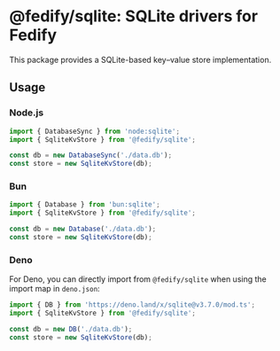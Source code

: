 @fedify/sqlite: SQLite drivers for Fedify
==============

This package provides a SQLite-based key–value store implementation.

## Usage

### Node.js

```typescript
import { DatabaseSync } from 'node:sqlite';
import { SqliteKvStore } from '@fedify/sqlite';

const db = new DatabaseSync('./data.db');
const store = new SqliteKvStore(db);
```

### Bun

```typescript
import { Database } from 'bun:sqlite';
import { SqliteKvStore } from '@fedify/sqlite';

const db = new Database('./data.db');
const store = new SqliteKvStore(db);
```

### Deno

For Deno, you can directly import from `@fedify/sqlite` when using the import map in `deno.json`:

```typescript
import { DB } from 'https://deno.land/x/sqlite@v3.7.0/mod.ts';
import { SqliteKvStore } from '@fedify/sqlite';

const db = new DB('./data.db');
const store = new SqliteKvStore(db);
```
